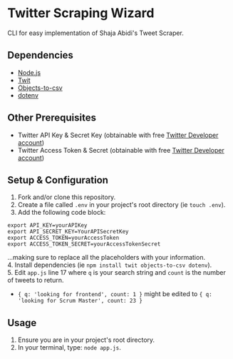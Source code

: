 # Twitter Scraping Wizard

CLI for easy implementation of Shaja Abidi's Tweet Scraper.

## Dependencies

- [Node.js](https://nodejs.org/en/download/)
- [Twit](https://www.npmjs.com/package/twit)
- [Objects-to-csv](https://www.npmjs.com/package/objects-to-csv)
- [dotenv](https://www.npmjs.com/package/dotenv)

## Other Prerequisites

- Twitter API Key & Secret Key (obtainable with free [Twitter Developer account](https://developer.twitter.com/en/application/use-case))
- Twitter Access Token & Secret
(obtainable with free [Twitter Developer account](https://developer.twitter.com/en/application/use-case))

## Setup & Configuration

1. Fork and/or clone this repository.
2. Create a file called `.env` in your project's root directory (ie `touch .env`).
3. Add the following code block:
```
export API_KEY=yourAPIKey
export API_SECRET_KEY=YourAPISecretKey
export ACCESS_TOKEN=yourAccessToken
export ACCESS_TOKEN_SECRET=yourAccessTokenSecret
```

...making sure to replace all the placeholders with your information.  
4. Install dependencies (ie `npm install twit objects-to-csv dotenv`).  
5. Edit `app.js` line 17 where `q` is your search string and `count` is the number of tweets to return.
  - `{ q: 'looking for frontend', count: 1 }` might be edited to `{ q: 'looking for Scrum Master', count: 23 }`
  
 ## Usage
 
 1. Ensure you are in your project's root directory.
 2. In your terminal, type: `node app.js`.
